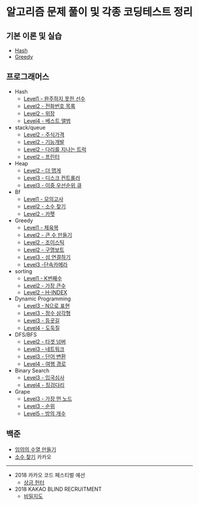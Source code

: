 알고리즘 문제 풀이 및 각종 코딩테스트 정리
=============

기본 이론 및 실습
-------------
* [Hash](https://junghyungil.tistory.com/21?category=892525)
* [Greedy]()

프로그래머스
-------------

* Hash
    * [Level1 - 완주하지 못한 선수](https://junghyungil.tistory.com/2?category=892296)
    * [Level2 - 전화번호 목록](https://junghyungil.tistory.com/3?category=892296)
    * [Level2 - 위장](https://junghyungil.tistory.com/4?category=892296)
    * [Level4 - 베스트 앨범](https://junghyungil.tistory.com/5?category=892296)
* stack/queue
    * [Level2 - 주식가격]()
    * [Level2 - 기능개발]()
    * [Level2 - 다리를 지나는 트럭]()
    * [Level2 - 프린터]()        
* Heap
    * [Level2 - 더 맵게]()
    * [Level3 - 디스크 컨트롤러]()
    * [Level3 - 이중 우선순위 큐]()
* Bf
     * [Level1 - 모의고사](https://junghyungil.tistory.com/32?category=892296)
     * [Level2 - 소수 찾기]()
     * [Level2 - 카펫]()   
* Greedy
     * [Level1 - 체육복](https://junghyungil.tistory.com/30?category=892296)
     * [Level2 - 큰 수 만들기]()
     * [Level2 - 조이스틱]()       
     * [Level2 - 구명보트]()
     * [Level3 - 섬 연결하기]()
     * [Level3 -단속카메라]()
 * sorting
     * [Level1 - K번째수](https://junghyungil.tistory.com/33?category=892296)
     * [Level2 - 가장 큰수]()
     * [Level2 - H-INDEX]()                
 * Dynamic Programming
     * [Level3 - N으로 표현]()
     * [Level3 - 정수 삼각형]()
     * [Level3 - 등굣길]()       
     * [Level4 - 도둑질]()
 * DFS/BFS
     * [Level2 - 타겟 넘버](https://junghyungil.tistory.com/31?category=892296)
     * [Level3 - 네트워크]()
     * [Level3 - 단어 변환]()       
     * [Level4 - 여행 경로]()      
 * Binary Search
     * [Level3 - 입국심사]()
     * [Level4 - 징검다리]()
 * Grape
     * [Level3 - 가장 먼 노드]()
     * [Level3 - 순위]() 
     * [Level5 - 방의 개수]() 
     
백준
-------------    
 * [임의의 수열 만들기](https://junghyungil.tistory.com/34?category=892297)
 * [소수 찾기](https://junghyungil.tistory.com/35?category=892297)
카카오
-------------  
 * 2018 카카오 코드 페스티벌 예선
     * [상금 헌터](https://junghyungil.tistory.com/6?category=892298)
 * 2018 KAKAO BLIND RECRUITMENT
     * [비밀지도](https://junghyungil.tistory.com/26?category=892298)






